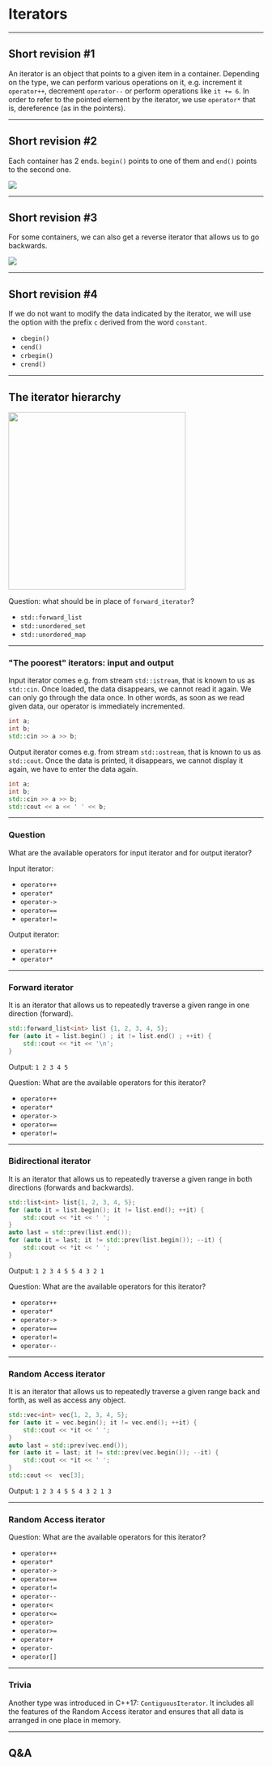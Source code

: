 <!-- .slide: data-background="#111111" -->

# Iterators

___

## Short revision #1

An iterator is an object that points to a given item in a container. Depending on the type, we can perform various operations on it, e.g. increment it `operator++`, decrement `operator--` or perform operations like `it += 6`. In order to refer to the pointed element by the iterator, we use `operator*` that is, dereference (as in the pointers).

___

## Short revision #2

Each container has 2 ends. `begin()` points to one of them and `end()` points to the second one.

<image src="img/iterator.png">

___

## Short revision #3

For some containers, we can also get a reverse iterator that allows us to go backwards.

<image src="img/rev_iterator.gif">

___

## Short revision #4

If we do not want to modify the data indicated by the iterator, we will use the option with the prefix `c` derived from the word `constant`.

* <!-- .element: class="fragment fade-in" --> <code>cbegin()</code>
* <!-- .element: class="fragment fade-in" --> <code>cend()</code>
* <!-- .element: class="fragment fade-in" --> <code>crbegin()</code>
* <!-- .element: class="fragment fade-in" --> <code>crend()</code>

___

## The iterator hierarchy

<image src="img/iterator_categories.gif" height="350px">

Question: what should be in place of `forward_iterator`?
<!-- .element: class="fragment fade-in" -->

* <!-- .element: class="fragment fade-in" --> <code>std::forward_list<T></code>
* <!-- .element: class="fragment fade-in" --> <code>std::unordered_set<T></code>
* <!-- .element: class="fragment fade-in" --> <code>std::unordered_map<T></code>

___

### "The poorest" iterators: input and output

Input iterator comes e.g. from stream `std::istream`, that is known to us as `std::cin`. Once loaded, the data disappears, we cannot read it again. We can only go through the data once. In other words, as soon as we read given data, our operator is immediately incremented.

```C++
int a;
int b;
std::cin >> a >> b;
```
<!-- .element: class="fragment fade-in" -->

Output iterator comes e.g. from stream `std::ostream`, that is known to us as `std::cout`. Once the data is printed, it disappears, we cannot display it again, we have to enter the data again.
<!-- .element: class="fragment fade-in" -->

```C++
int a;
int b;
std::cin >> a >> b;
std::cout << a << ' ' << b;
```
<!-- .element: class="fragment fade-in" -->
___

### Question

What are the available operators for input iterator and for output iterator?

Input iterator:
<!-- .element: class="fragment fade-in" -->

* <!-- .element: class="fragment fade-in" --> <code>operator++</code>
* <!-- .element: class="fragment fade-in" --> <code>operator*</code>
* <!-- .element: class="fragment fade-in" --> <code>operator-></code>
* <!-- .element: class="fragment fade-in" --> <code>operator==</code>
* <!-- .element: class="fragment fade-in" --> <code>operator!=</code>

Output iterator:
<!-- .element: class="fragment fade-in" -->

* <!-- .element: class="fragment fade-in" --> <code>operator++</code>
* <!-- .element: class="fragment fade-in" --> <code>operator*</code>

___

### Forward iterator

It is an iterator that allows us to repeatedly traverse a given range in one direction (forward).

```C++
std::forward_list<int> list {1, 2, 3, 4, 5};
for (auto it = list.begin() ; it != list.end() ; ++it) {
    std::cout << *it << '\n';
}
```
<!-- .element: class="fragment fade-in" -->

Output: `1 2 3 4 5`
<!-- .element: class="fragment fade-in" -->

Question: What are the available operators for this iterator?
<!-- .element: class="fragment fade-in" -->

* <!-- .element: class="fragment fade-in" --> <code>operator++</code>
* <!-- .element: class="fragment fade-in" --> <code>operator*</code>
* <!-- .element: class="fragment fade-in" --> <code>operator-></code>
* <!-- .element: class="fragment fade-in" --> <code>operator==</code>
* <!-- .element: class="fragment fade-in" --> <code>operator!=</code>

___
<!-- .slide: style="font-size: 0.85em" -->

### Bidirectional iterator

It is an iterator that allows us to repeatedly traverse a given range in both directions (forwards and backwards).

```C++
std::list<int> list{1, 2, 3, 4, 5};
for (auto it = list.begin(); it != list.end(); ++it) {
    std::cout << *it << ' ';
}
auto last = std::prev(list.end());
for (auto it = last; it != std::prev(list.begin()); --it) {
    std::cout << *it << ' ';
}
```
<!-- .element: class="fragment fade-in" -->

Output: `1 2 3 4 5 5 4 3 2 1`
<!-- .element: class="fragment fade-in" -->

Question: What are the available operators for this iterator?
<!-- .element: class="fragment fade-in" -->

* <!-- .element: class="fragment fade-in" --> <code>operator++</code>
* <!-- .element: class="fragment fade-in" --> <code>operator*</code>
* <!-- .element: class="fragment fade-in" --> <code>operator-></code>
* <!-- .element: class="fragment fade-in" --> <code>operator==</code>
* <!-- .element: class="fragment fade-in" --> <code>operator!=</code>
* <!-- .element: class="fragment fade-in" --> <code>operator--</code>

___

### Random Access iterator

It is an iterator that allows us to repeatedly traverse a given range back and forth, as well as access any object.

```C++
std::vec<int> vec{1, 2, 3, 4, 5};
for (auto it = vec.begin(); it != vec.end(); ++it) {
    std::cout << *it << ' ';
}
auto last = std::prev(vec.end());
for (auto it = last; it != std::prev(vec.begin()); --it) {
    std::cout << *it << ' ';
}
std::cout <<  vec[3];
```
<!-- .element: class="fragment fade-in" -->

Output: `1 2 3 4 5 5 4 3 2 1 3`
<!-- .element: class="fragment fade-in" -->

___

### Random Access iterator

Question: What are the available operators for this iterator?
<!-- .element: class="fragment fade-in" -->

* <!-- .element: class="fragment fade-in" --> <code>operator++</code>
* <!-- .element: class="fragment fade-in" --> <code>operator*</code>
* <!-- .element: class="fragment fade-in" --> <code>operator-></code>
* <!-- .element: class="fragment fade-in" --> <code>operator==</code>
* <!-- .element: class="fragment fade-in" --> <code>operator!=</code>
* <!-- .element: class="fragment fade-in" --> <code>operator--</code>
* <!-- .element: class="fragment fade-in" --> <code>operator<</code>
* <!-- .element: class="fragment fade-in" --> <code>operator<=</code>
* <!-- .element: class="fragment fade-in" --> <code>operator></code>
* <!-- .element: class="fragment fade-in" --> <code>operator>=</code>
* <!-- .element: class="fragment fade-in" --> <code>operator+</code>
* <!-- .element: class="fragment fade-in" --> <code>operator-</code>
* <!-- .element: class="fragment fade-in" --> <code>operator[]</code>

___

### Trivia

Another type was introduced in C++17: `ContiguousIterator`. It includes all the features of the Random Access iterator and ensures that all data is arranged in one place in memory.

___

## Q&A
